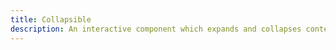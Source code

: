```yaml
---
title: Collapsible
description: An interactive component which expands and collapses content.
---
```

